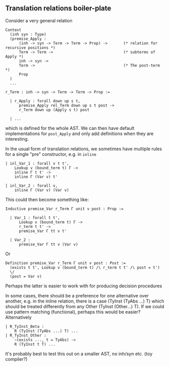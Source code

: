 Translation relations boiler-plate
---

Consider a very general relation

    Context
      (inh syn : Type)
      (premise_Apply :
          (inh -> syn -> Term -> Term -> Prop) ->       (* relation for recursive positions *)
          Term -> Term ->                               (* subterms of Apply *)
          inh -> syn ->
          Term ->                                       (* The post-term *)
          Prop
      )
      ...

    r_Term : inh -> syn -> Term -> Term -> Prop :=

      | r_Apply : forall down up s t,
          premise_Apply rel_Term down up s t post ->
          r_Term down up (Apply s t) post

      | ...

which is defined for the whole AST. We can then have default implementations
for `post_Apply` and only add definitions when they are interesting.

In the usual form of translation relations, we sometimes have 
multiple rules for a single "pre" constructor, e.g. in `inline`

    | inl_Var_1 : forall v t t',
        Lookup v (bound_term t) Γ ->
        inline Γ t t' ->
        inline Γ (Var v) t'

    | inl_Var_2 : forall v,
        inline Γ (Var v) (Var v)

This could then become something like:

    Inductive premise_Var r_Term Γ unit v post : Prop :=

      | Var_1 : forall t t',
          Lookup v (bound_term t) Γ ->
          r_term t t' ->
          premise_Var Γ tt v t'

      | Var_2 :
          premise_Var Γ tt v (Var v)

Or

    Definition premise_Var r_Term Γ unit v post : Post :=
      (exists t t', Lookup v (bound_term t) /\ r_term t t' /\ post = t') 
      \/
      (post = Var v)

Perhaps the latter is easier to work with for producing decision procedures

In some cases, there should be a preference for one alternative over another, e.g.
in the inline relation, there is a case (TyInst (TyAbs ...) T) which should be treated
differently from any Other (TyInst (Other...) T). If we could use pattern matching
(functional), perhaps this would be easier? Alternatively

    | R_TyInst_Beta :
        R (TyInst (TyAbs ...) T) ...
    | R_TyInst_Other :
        ~(exists ..., t = TyAbs) ->
        R (TyInst t T) ...


It's probably best to test this out on a smaller AST, no inh/syn etc. (toy compiler?)
